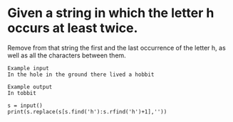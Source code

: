 # Given a string in which the letter h occurs at least twice.
Remove from that string the first and the last occurrence of the letter h, as well as all the characters between them.

```
Example input
In the hole in the ground there lived a hobbit

Example output
In tobbit

```
```
s = input()
print(s.replace(s[s.find('h'):s.rfind('h')+1],''))

```
